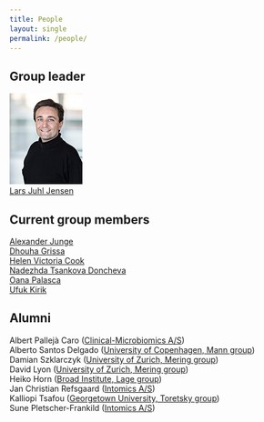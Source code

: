 ```yaml
---
title: People
layout: single
permalink: /people/
---
```

## Group leader
![Portrait of Lars Juhl Jensen](people_larsjuhljensen.jpg)  
[Lars Juhl Jensen](/people/larsjuhljensen/)

## Current group members
[Alexander Junge](http://www.cpr.ku.dk/staff/cnb/?pure=en/persons/477194)  
[Dhouha Grissa](http://www.cpr.ku.dk/staff/?pure=en/persons/605543)  
[Helen Victoria Cook](http://www.cpr.ku.dk/staff/cnb/?pure=en/persons/500317)  
[Nadezhda Tsankova Doncheva](http://www.cpr.ku.dk/staff/cnb/?pure=en/persons/557793)  
[Oana Palasca](http://www.cpr.ku.dk/staff/cnb/?id=405867&vis=medarbejder)  
[Ufuk Kirik](http://www.cpr.ku.dk/staff/cnb/?pure=en/persons/579163)  

## Alumni
Albert Pallejà Caro ([Clinical-Microbiomics A/S](https://www.clinical-microbiomics.com))  
Alberto Santos Delgado ([University of Copenhagen, Mann group](http://www.cpr.ku.dk/research/proteomics/mann-group/))  
Damian Szklarczyk ([University of Zurich, Mering group](http://www.imls.uzh.ch/en/research/vonmering/))  
David Lyon ([University of Zurich, Mering group](http://www.imls.uzh.ch/en/research/vonmering/))  
Heiko Horn ([Broad Institute, Lage group](http://www.lagelab.org/))  
Jan Christian Refsgaard ([Intomics A/S](https://www.intomics.com/))  
Kalliopi Tsafou ([Georgetown University, Toretsky group](http://toretsky.georgetown.edu/))  
Sune Pletscher-Frankild ([Intomics A/S](https://www.intomics.com/))  
